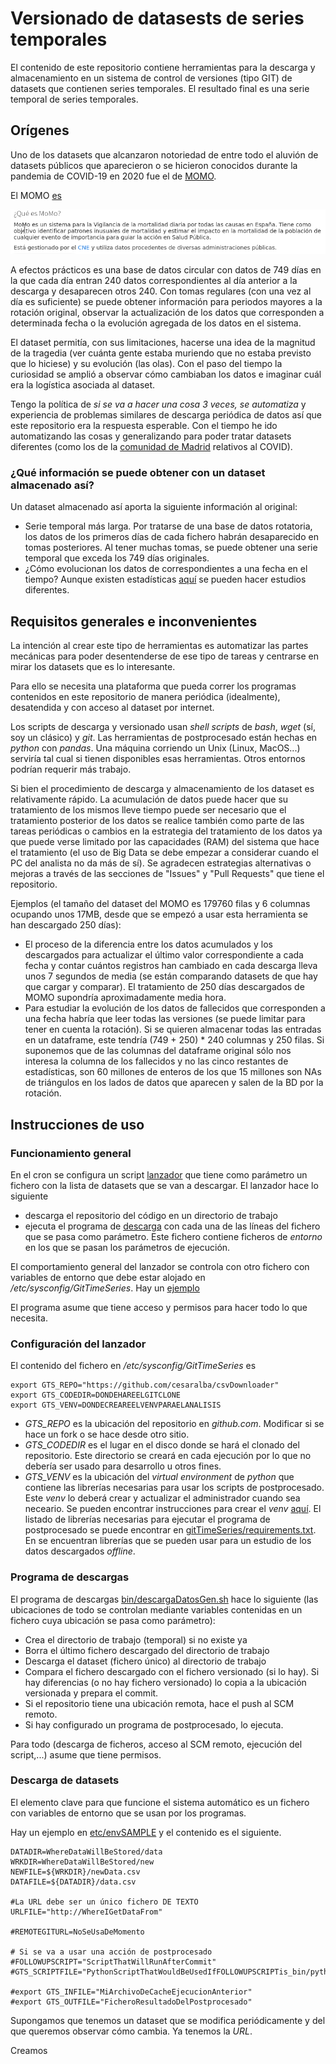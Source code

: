 # Versionado de datasests de series temporales

El contenido de este repositorio contiene herramientas para la descarga y almacenamiento en un sistema de control de versiones (tipo GIT) de datasets que contienen series temporales. El resultado final es una serie temporal de series temporales.

## Orígenes

Uno de los datasets que alcanzaron notoriedad de entre todo el aluvión de datasets públicos que aparecieron o se hicieron conocidos durante la pandemia de COVID-19 en 2020 fue el de [MOMO](https://momo.isciii.es/public/momo/dashboard/momo_dashboard.html#nacional).

El MOMO [es](https://momo.isciii.es/public/momo/dashboard/momo_dashboard.html#que-es-momo)

![Definición de MOMO (2020-02-20)](doc/gfx/DefinicionMOMO.20210220.png)

A efectos prácticos es una base de datos circular con datos de 749 días en la que cada día entran 240 datos correspondientes al día anterior a la descarga y desaparecen otros 240. Con tomas regulares (con una vez al día es suficiente)
se puede obtener información para periodos mayores a la rotación original, observar la actualización de los datos que corresponden a determinada fecha o la evolución agregada de los datos en el sistema.

El dataset permitía, con sus limitaciones, hacerse una idea de la magnitud de la tragedia (ver cuánta gente estaba muriendo que no estaba previsto que lo hiciese)
y su evolución (las olas). Con el paso del tiempo la curiosidad se amplió a observar cómo cambiaban los datos e imaginar cuál era la logística asociada al dataset.

Tengo la política de _si se va a hacer una cosa 3 veces, se automatiza_ y experiencia de problemas similares de descarga periódica de datos así que este repositorio era la respuesta esperable. Con el tiempo he ido automatizando las cosas y generalizando para poder tratar datasets diferentes (como los de la
[comunidad de Madrid](https://datos.comunidad.madrid/catalogo/dataset/covid19_tia_muni_y_distritos) relativos al COVID).

### ¿Qué información se puede obtener con un dataset almacenado así?

Un dataset almacenado así aporta la siguiente información al original:

* Serie temporal más larga. Por tratarse de una base de datos rotatoria, los datos de los primeros días de cada fichero habrán desaparecido en tomas posteriores. Al tener muchas tomas, se puede obtener una serie temporal que exceda los 749 días originales.
* ¿Cómo evolucionan los datos de correspondientes a una fecha en el tiempo? Aunque existen estadísticas [aquí](https://momo.isciii.es/public/momo/dashboard/momo_dashboard.html#notificacion) se pueden hacer estudios diferentes.

## Requisitos generales e inconvenientes

La intención al crear este tipo de herramientas es automatizar las partes mecánicas para poder desentenderse de ese tipo de tareas y centrarse en mirar los datasets que es lo interesante.

Para ello se necesita una plataforma que pueda correr los programas contenidos en este repositorio de manera periódica (idealmente), desatendida y con acceso al dataset por internet.

Los scripts de descarga y versionado usan _shell scripts_ de _bash_, _wget_
(sí, soy un clásico) y _git_. Las herramientas de postprocesado están hechas en
_python_ con _pandas_. Una máquina corriendo un Unix (Linux, MacOS...) serviría tal cual si tienen disponibles esas herramientas. Otros entornos podrían requerir más trabajo.

Si bien el procedimiento de descarga y almacenamiento de los dataset es relativamente rápido. La acumulación de datos puede hacer que su tratamiento de los mismos lleve tiempo puede ser necesario que el tratamiento posterior de los datos se realice también como parte de las tareas periódicas o cambios en la estrategia del tratamiento de los datos ya que puede verse limitado por las capacidades (RAM) del sistema que hace el tratamiento (el uso de Big Data se debe empezar a considerar cuando el PC
del analista no da más de sí). Se agradecen estrategias alternativas o mejoras a través de las secciones de "Issues" y "Pull Requests" que tiene el repositorio.

Ejemplos (el tamaño del dataset del MOMO es 179760 filas y 6 columnas ocupando unos 17MB, desde que se empezó a usar esta herramienta se han descargado 250 días):

* El proceso de la diferencia entre los datos acumulados y los descargados para actualizar el último valor correspondiente a cada fecha y contar cuántos registros han cambiado en cada descarga lleva unos 7 segundos de media (se están comparando datasets de que hay que cargar y comparar). El tratamiento de 250 días descargados de MOMO supondría aproximadamente media hora.
* Para estudiar la evolución de los datos de fallecidos que corresponden a una fecha habría que leer todas las versiones (se puede limitar para tener en cuenta la rotación). Si se quieren almacenar todas las entradas en un dataframe, este tendría (749 + 250) * 240 columnas y 250 filas. Si suponemos que de las columnas del dataframe original sólo nos interesa la columna de los fallecidos y no las cinco restantes de estadísticas, son 60 millones de enteros de los que 15 millones son NAs de
  triángulos en los lados de datos que aparecen y salen de la BD por la rotación.

## Instrucciones de uso

### Funcionamiento general

En el cron se configura un script [lanzador](bin/actualizaDatosCron.sh) que tiene como parámetro un fichero con la lista de datasets que se van a descargar. El lanzador hace lo siguiente 
* descarga el repositorio del código en un directorio de trabajo
* ejecuta el programa de [descarga](bin/descargaDatosGen.sh) con cada una de las líneas del fichero que se pasa como parámetro. Este fichero contiene ficheros de _entorno_ en los que se pasan los parámetros de ejecución.

El comportamiento general del lanzador se controla con otro fichero con variables de entorno que debe estar alojado en */etc/sysconfig/GitTimeSeries*. Hay un [ejemplo](etc/sysconfigSAMPLE)

El programa asume que tiene acceso y permisos para hacer todo lo que necesita.

### Configuración del lanzador

El contenido del fichero en */etc/sysconfig/GitTimeSeries* es
~~~
export GTS_REPO="https://github.com/cesaralba/csvDownloader"
export GTS_CODEDIR=DONDEHAREELGITCLONE
export GTS_VENV=DONDECREAREELVENVPARAELANALISIS
~~~

* *GTS_REPO* es la ubicación del repositorio en _github.com_. Modificar si se hace un fork o se hace desde otro sitio.
* *GTS_CODEDIR* es el lugar en el disco donde se hará el clonado del repositorio. Este directorio se creará en cada ejecución por lo que no debería ser usado para desarrollo u otros fines.
* *GTS_VENV* es la ubicación del _virtual environment_ de _python_ que contiene las librerías necesarias para usar los scripts de postprocesado. Este _venv_ lo deberá  crear y actualizar el administrador cuando sea neceario. Se pueden encontrar instrucciones para crear el _venv_ [aquí](https://docs.python.org/3/library/venv.html). El listado de librerías necesarias para ejecutar el programa de postprocesado se puede encontrar en [gitTimeSeries/requirements.txt](gitTimeSeries/requirements.txt). En [](gitTimeSeries/requirements-dev.txt) se encuentran librerías que se pueden usar para un estudio de los datos descargados _offline_.

### Programa de descargas

El programa de descargas [bin/descargaDatosGen.sh](bin/descargaDatosGen.sh) hace lo siguiente (las ubicaciones de todo se controlan mediante variables contenidas en un fichero cuya ubicación se pasa como parámetro):
* Crea el directorio de trabajo (temporal) si no existe ya
* Borra el último fichero descargado del directorio de trabajo
* Descarga el dataset (fichero único) al directorio de trabajo
* Compara el fichero descargado con el fichero versionado (si lo hay). Si hay diferencias (o no hay fichero versionado) lo copia a la ubicación versionada y prepara el commit.
* Si el repositorio tiene una ubicación remota, hace el push al SCM remoto.
* Si hay configurado un programa de postprocesado, lo ejecuta.

Para todo (descarga de ficheros, acceso al SCM remoto, ejecución del script,...)  asume que tiene permisos.








###  Descarga de datasets

El elemento clave para que funcione el sistema automático es un fichero con variables de entorno que se usan por los programas.

Hay un ejemplo en [etc/envSAMPLE](etc/envSAMPLE) y el contenido es el siguiente.

~~~
DATADIR=WhereDataWillBeStored/data
WRKDIR=WhereDataWillBeStored/new
NEWFILE=${WRKDIR}/newData.csv
DATAFILE=${DATADIR}/data.csv

#La URL debe ser un único fichero DE TEXTO
URLFILE="http://WhereIGetDataFrom"

#REMOTEGITURL=NoSeUsaDeMomento

# Si se va a usar una acción de postprocesado
#FOLLOWUPSCRIPT="ScriptThatWillRunAfterCommit"
#GTS_SCRIPTFILE="PythonScriptThatWouldBeUsedIfFOLLOWUPSCRIPTis_bin/pythonPostAction.sh"

#export GTS_INFILE="MiArchivoDeCacheEjecucionAnterior"
#export GTS_OUTFILE="FicheroResultadoDelPostprocesado"
~~~

Supongamos que tenemos un dataset que se modifica periódicamente y del que queremos observar cómo cambia. Ya tenemos la *URL*. 

Creamos 